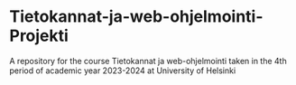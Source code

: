 # Tietokannat-ja-web-ohjelmointi-Projekti
A repository for the course Tietokannat ja web-ohjelmointi taken in the 4th period of academic year 2023-2024 at University of Helsinki
